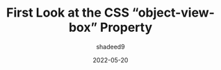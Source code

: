 ---
author: shadeed9
date: 2022-05-20
draft: true
permalink: false
tags:
  - css
target_url: https://ishadeed.com/article/css-object-view-box/
title: First Look at the CSS “object-view-box” Property
---